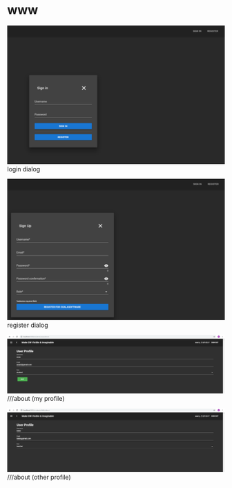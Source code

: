 # www

![loginDialog](./login.PNG)
login dialog

![registerDialog](./register.PNG)
register dialog

![profile1](./profile1.PNG)
/<roles>/<username>/about (my profile)

![profile2](./profile2.PNG)
/<roles>/<username>/about (other profile)
